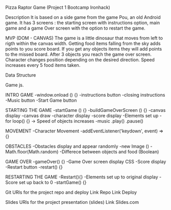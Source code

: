 Pizza Raptor Game (Project 1 Bootcamp Ironhack)

Description
It is based on a side game from the game Pou, an old Android game. It has 3 screens : the starting screen with instructions option, main game and a game Over
screen with the option to restart the game.

MVP (DOM - CANVAS)
The game is a little dinosaur that moves from left to rigth within the canvas width.
Getting food items falling from the sky adds points to you score board.
If you get any objects items they will add points to the missed board.
After 3 objects you reach the game over screen.
Character changes position depending on the desired direction.
Speed increases every 5 food items taken.

Data Structure

Game js.

INTRO GAME
-window.onload () {}
-instructions button
-closing instructions
-Music button
-Start Game button

STARTING THE GAME
-startGame () {}
-buildGameOverScreen () {}
-canvas display
-canvas draw
-character display
-score display
-Elements set up
-for loop() {} -> Speed of objects increases
-music .play() .pause()

MOVEMENT
-Character Movement
-addEventListener('keydown', event) => {}

OBSTACLES
-Obstacles display and appear randomly
-new Image ()
-Math.floor(Math.random)
-Differece between objects and food (Boolean)

GAME OVER
-gameOver() {}
-Game Over screen display CSS
-Score display
-Restart button
-restart() {}

RESTARTING THE GAME
-Restart(){}
-Elements set up to original display
-Score set up back to 0
-startGame() {}



Git
URls for the project repo and deploy Link Repo Link Deploy

Slides
URls for the project presentation (slides) Link Slides.com
